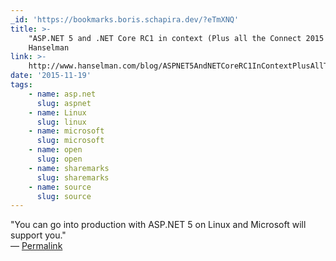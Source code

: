 ```yaml
---
_id: 'https://bookmarks.boris.schapira.dev/?eTmXNQ'
title: >-
    "ASP.NET 5 and .NET Core RC1 in context (Plus all the Connect 2015 News)",  Scott
    Hanselman
link: >-
    http://www.hanselman.com/blog/ASPNET5AndNETCoreRC1InContextPlusAllTheConnect2015News.aspx
date: '2015-11-19'
tags:
    - name: asp.net
      slug: aspnet
    - name: Linux
      slug: linux
    - name: microsoft
      slug: microsoft
    - name: open
      slug: open
    - name: sharemarks
      slug: sharemarks
    - name: source
      slug: source
---
```


&quot;You can go into production with ASP.NET 5 on Linux and Microsoft will
support you.&quot; <br>&#8212;
<a href="https://bookmarks.boris.schapira.dev/?eTmXNQ" title="Permalink">Permalink</a>

